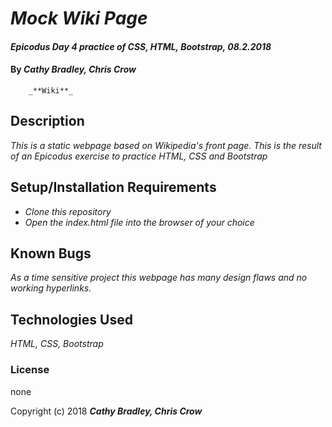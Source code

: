 # _Mock Wiki Page_

#### _Epicodus Day 4 practice of CSS, HTML, Bootstrap, 08.2.2018_

#### By _**Cathy Bradley, Chris Crow**_
        _**Wiki**_

## Description

_This is a static webpage based on Wikipedia's front page. This is the result of an Epicodus exercise to practice HTML, CSS and Bootstrap_

## Setup/Installation Requirements

* _Clone this repository_
* _Open the index.html file into the browser of your choice_

## Known Bugs

_As a time sensitive project this webpage has many design flaws and no working hyperlinks._

## Technologies Used

_HTML, CSS, Bootstrap_

### License

none

Copyright (c) 2018 **_Cathy Bradley, Chris Crow_**

